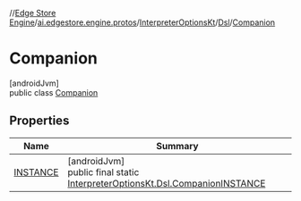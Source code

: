 //[Edge Store Engine](../../../../../index.md)/[ai.edgestore.engine.protos](../../../index.md)/[InterpreterOptionsKt](../../index.md)/[Dsl](../index.md)/[Companion](index.md)

# Companion

[androidJvm]\
public class [Companion](index.md)

## Properties

| Name | Summary |
|---|---|
| [INSTANCE](index.md#1453782619%2FProperties%2F-89531115) | [androidJvm]<br>public final static [InterpreterOptionsKt.Dsl.Companion](index.md)[INSTANCE](index.md#1453782619%2FProperties%2F-89531115) |
